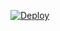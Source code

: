 [![Deploy](https://www.herokucdn.com/deploy/button.svg)](https://heroku.com/deploy?template=https://github.com/IrfnCode/zuli/)

